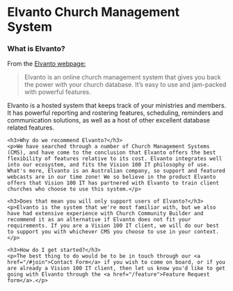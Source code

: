 <h1>Elvanto Church Management System</h1>
<section>
	<h3>What is Elvanto?</h3>
	<p>From the <a href="https://www.elvanto.com/about/">Elvanto webpage:</a></p>
	<blockquote>
		Elvanto is an online church management system that gives you back the power with your church database. It’s easy to use and jam-packed with powerful features.
	</blockquote>
	<p>
		Elvanto is a hosted system that keeps track of your ministries and members. It has powerful reporting and rostering features, scheduling, reminders and communication solutions, as well as a host of other excellent database related features.
	</p>

	<h3>Why do we recommend Elvanto?</h3>
	<p>We have searched through a number of Church Management Systems (CMS), and have come to the conclusion that Elvanto offers the best flexibility of features relative to its cost. Elvanto integrates well into our ecosystem, and fits the Vision 100 IT philosophy of use. What's more, Elvanto is an Australian company, so support and featured webcasts are in our time zone! We so believe in the product Elvanto offers that Vision 100 IT has partnered with Elvanto to train client churches who choose to use this system.</p>

	<h3>Does that mean you will only support users of Elvanto?</h3>
	<p>Elvanto is the system that we're most familiar with, but we also have had extensive experience with Church Community Builder and recommend it as an alternative if Elvanto does not fit your requirements. If you are a Vision 100 IT client, we will do our best to support you with whichever CMS you choose to use in your context.</p>

	<h3>How do I get started?</h3>
	<p>The best thing to do would be to be in touch through our <a href="/#join">Contact Form</a> if you wish to come on board, or if you are already a Vision 100 IT client, then let us know you'd like to get going with Elvanto through the <a href="/feature">Feature Request form</a>.</p>

</section>
